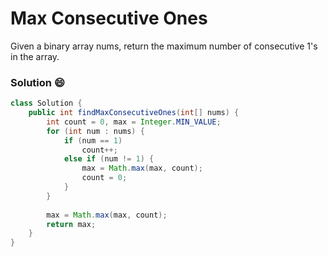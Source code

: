 # Max Consecutive Ones
Given a binary array nums, return the maximum number of consecutive 1's in the array.

### Solution :smile:
```java
class Solution {
    public int findMaxConsecutiveOnes(int[] nums) {
        int count = 0, max = Integer.MIN_VALUE;
        for (int num : nums) {
            if (num == 1)
                count++;
            else if (num != 1) {
                max = Math.max(max, count);
                count = 0;
            }
        }
        
        max = Math.max(max, count); 
        return max;
    }
}
```
